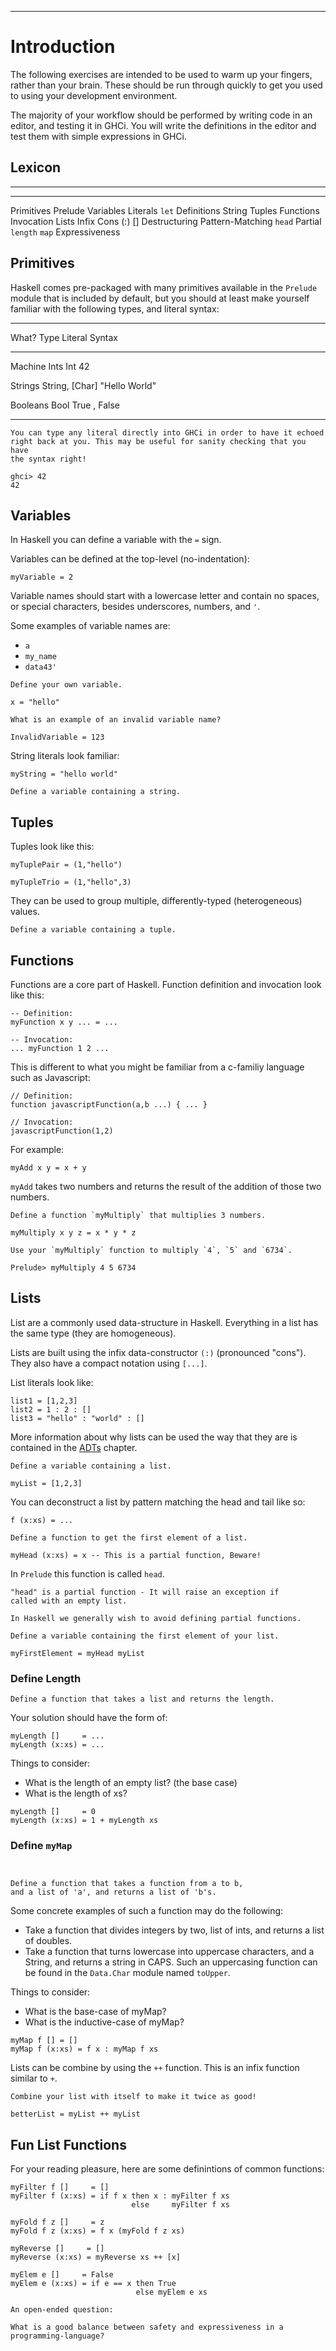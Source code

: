 
----

# Introduction

<div class="important">

The following exercises are intended to be used to warm up your fingers, rather than
your brain. These should be run through quickly to get you used to using your
development environment.

The majority of your workflow should be performed by writing code in an editor,
and testing it in GHCi. You will write the definitions in the editor and
test them with simple expressions in GHCi.

</div>

## Lexicon

-----------       -------------     ------------
-----------       -------------     ------------
Primitives        Prelude           Variables
Literals          `let`             Definitions
String            Tuples            Functions
Invocation        Lists             Infix
Cons              (:)               []
Destructuring     Pattern-Matching `head`
Partial           `length`         `map`
Expressiveness

## Primitives

Haskell comes pre-packaged with many primitives available in the `Prelude` module
that is included by default, but you should at least make yourself familiar with
the following types, and literal syntax:

------------ -------------  --------------
What?        Type           Literal Syntax
------------ -------------  --------------
Machine Ints Int            42

Strings      String, [Char] "Hello World"

Booleans     Bool           True  , False
------------ -------------  --------------

```real
You can type any literal directly into GHCi in order to have it echoed
right back at you. This may be useful for sanity checking that you have
the syntax right!

ghci> 42
42
```

## Variables

In Haskell you can define a variable with the `=` sign.

Variables can be defined at the top-level (no-indentation):

~~~{data-language=haskell data-filter=./resources/scripts/check.sh}
myVariable = 2
~~~

Variable names should start with a lowercase letter and contain no spaces, or
special characters, besides underscores, numbers, and `'`.

<!--
```real
If you wish to define a variable inside GHCi, you have to prefix
the definition with "let"... For example:

[Prelude] > let myName = "Simon"
```
-->

Some examples of variable names are:

* `a`
* `my_name`
* `data43'`

```instruction
Define your own variable.
```

~~~{data-language=haskell .answer data-filter=./resources/scripts/check.sh}
x = "hello"
~~~

```instruction
What is an example of an invalid variable name?
```

~~~{ data-language=haskell .answer .nocheck }
InvalidVariable = 123
~~~

String literals look familiar:

~~~{data-language=haskell data-filter=./resources/scripts/check.sh}
myString = "hello world"
~~~

```instruction
Define a variable containing a string.
```

## Tuples

Tuples look like this:

~~~{data-language=haskell data-filter=./resources/scripts/check.sh}
myTuplePair = (1,"hello")

myTupleTrio = (1,"hello",3)
~~~

They can be used to group multiple, differently-typed (heterogeneous) values.

```instruction
Define a variable containing a tuple.
```

## Functions

Functions are a core part of Haskell. Function definition and invocation look like this:

~~~{data-language=haskell .nocheck} 
-- Definition:
myFunction x y ... = ...

-- Invocation:
... myFunction 1 2 ...
~~~

This is different to what you might be familiar from a c-familiy language such
as Javascript:

~~~{data-language=javascript .nocheck} 
// Definition:
function javascriptFunction(a,b ...) { ... }

// Invocation:
javascriptFunction(1,2)
~~~

For example:

~~~{data-language=haskell data-filter=./resources/scripts/check.sh}
myAdd x y = x + y
~~~

`myAdd` takes two numbers and returns the result of the addition of those two numbers.


```instruction
Define a function `myMultiply` that multiplies 3 numbers.
```

~~~{data-language=haskell .answer data-filter=./resources/scripts/check.sh}
myMultiply x y z = x * y * z
~~~

```instruction
Use your `myMultiply` function to multiply `4`, `5` and `6734`.
```

~~~{data-language=haskell .answer data-filter=./resources/scripts/check.sh}
Prelude> myMultiply 4 5 6734
~~~

## Lists

List are a commonly used data-structure in Haskell. Everything in a list has the same type (they are homogeneous).

Lists are built using the infix data-constructor `(:)` (pronounced "cons"). They also have a compact notation using `[...]`.

List literals look like:

~~~{data-language=haskell data-filter=./resources/scripts/check.sh}
list1 = [1,2,3]
list2 = 1 : 2 : []
list3 = "hello" : "world" : []
~~~

More information about why lists can be used the way that they are is
contained in the [ADTs](#adts-algebraic-data-types) chapter.

```instruction
Define a variable containing a list.
```

~~~{.answer data-language=haskell data-filter=./resources/scripts/check.sh}
myList = [1,2,3]
~~~

You can deconstruct a list by pattern matching the head and tail like so:

~~~{data-language=haskell .nocheck}
f (x:xs) = ...
~~~

```instruction
Define a function to get the first element of a list.
```

~~~{.answer data-language=haskell data-filter=./resources/scripts/check.sh}
myHead (x:xs) = x -- This is a partial function, Beware!
~~~

In `Prelude` this function is called `head`.

```note
"head" is a partial function - It will raise an exception if
called with an empty list.

In Haskell we generally wish to avoid defining partial functions.
```

```instruction
Define a variable containing the first element of your list.
```

~~~{.answer data-language=haskell .nocheck} 
myFirstElement = myHead myList
~~~

### Define Length

```instruction
Define a function that takes a list and returns the length.
```

Your solution should have the form of:

~~~{data-language=haskell .nocheck}
myLength []     = ...
myLength (x:xs) = ...
~~~

Things to consider:

* What is the length of an empty list? (the base case)
* What is the length of xs?

~~~{.answer data-language=haskell data-filter=./resources/scripts/check.sh}
myLength []     = 0
myLength (x:xs) = 1 + myLength xs
~~~

### Define `myMap`

```instruction

  
Define a function that takes a function from a to b,
and a list of 'a', and returns a list of 'b's.
```

Some concrete examples of such a function may do the following:

* Take a function that divides integers by two, list of ints, and returns a list of doubles.
* Take a function that turns lowercase into uppercase characters, and a String, and returns a string in CAPS.
  Such an uppercasing function can be found in the `Data.Char` module named `toUpper`.

Things to consider:

* What is the base-case of myMap?
* What is the inductive-case of myMap?

~~~{.answer data-language=haskell data-filter=./resources/scripts/check.sh}
myMap f [] = []
myMap f (x:xs) = f x : myMap f xs
~~~

Lists can be combine by using the `++` function. This is an infix function
similar to `+`.

```instruction
Combine your list with itself to make it twice as good!
```

~~~{.answer data-language=haskell }
betterList = myList ++ myList
~~~

## Fun List Functions

For your reading pleasure, here are some definintions of common functions:

~~~{data-language=haskell data-filter=./resources/scripts/check.sh}
myFilter f []     = []
myFilter f (x:xs) = if f x then x : myFilter f xs
                           else     myFilter f xs

myFold f z []     = z
myFold f z (x:xs) = f x (myFold f z xs)

myReverse []     = []
myReverse (x:xs) = myReverse xs ++ [x]

myElem e []     = False
myElem e (x:xs) = if e == x then True
                            else myElem e xs
~~~

```open
An open-ended question:

What is a good balance between safety and expressiveness in a
programming-language?
```
